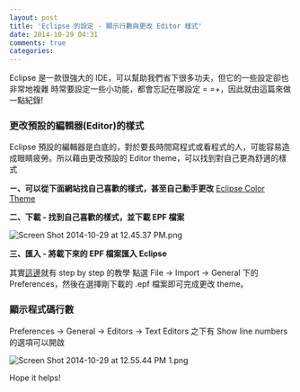 ```yaml
---
layout: post
title: 'Eclipse 的設定 - 顯示行數與更改 Editor 樣式'
date: 2014-10-29 04:31
comments: true
categories:
---
```

Eclipse 是一款很強大的 IDE，可以幫助我們省下很多功夫，但它的一些設定卻也非常地複雜
時常要設定一些小功能，都會忘記在哪設定 = =+，因此就由這篇來做一點紀錄!
<!--more-->

### 更改預設的編輯器(Editor)的樣式 ###
Eclipse 預設的編輯器是白底的，對於要長時間寫程式或看程式的人，可能容易造成眼睛疲勞。所以藉由更改預設的 Editor theme，可以找到對自己更為舒適的樣式

**ㄧ、可以從下面網站找自己喜歡的樣式，甚至自己動手更改**
[Eclipse Color Theme](http://eclipsecolorthemes.org/)

**二、下載 - 找到自己喜歡的樣式，並下載 EPF 檔案**

<img src="http://user-image.logdown.io/user/3139/blog/3166/post/240193/rD7LsRnNR0mPDyAKXpRi_Screen%20Shot%202014-10-29%20at%2012.45.37%20PM.png" alt="Screen Shot 2014-10-29 at 12.45.37 PM.png">

**三、匯入 - 將載下來的 EPF 檔案匯入 Eclipse**

其實[這邊](http://eclipsecolorthemes.org/?view=how-to-use)就有 step by step 的教學
點選 File -> Import -> General 下的 Preferences，然後在選擇剛下載的 .epf 檔案即可完成更改 theme。

### 顯示程式碼行數 ###

Preferences -> General -> Editors -> Text Editors 之下有 Show line numbers 的選項可以開啟

![Screen Shot 2014-10-29 at 12.55.44 PM 1.png](http://user-image.logdown.io/user/3139/blog/3166/post/240193/oyT07WcbSjqCKN1I4yCn_Screen%20Shot%202014-10-29%20at%2012.55.44%20PM%201.png)



Hope it helps!
